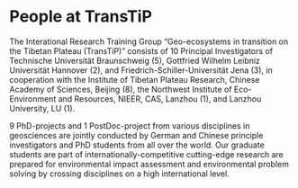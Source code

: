 # People at TransTiP

The Interational Research Training Group “Geo-ecosystems in transition on the Tibetan Plateau (TransTiP)” consists of 10 Principal Investigators of Technische Universität Braunschweig (5), Gottfried Wilhelm Leibniz Universität Hannover (2), and Friedrich-Schiller-Universität Jena (3), in cooperation with the Institute of Tibetan Plateau Research, Chinese Academy of Sciences, Beijing (8), the Northwest Institute of Eco-Environment and Resources, NIEER, CAS, Lanzhou (1), and Lanzhou University, LU (1).

9 PhD-projects and 1 PostDoc-project from various disciplines in geosciences are jointly conducted by German and Chinese principle investigators and PhD students from all over the world. Our graduate students are part of internationally-competitive cutting-edge research are prepared for environmental impact assessment and environmental problem solving by crossing disciplines on a high international level.
